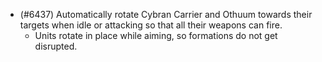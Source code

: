 - (#6437) Automatically rotate Cybran Carrier and Othuum towards their targets when idle or attacking so that all their weapons can fire.
    - Units rotate in place while aiming, so formations do not get disrupted.
